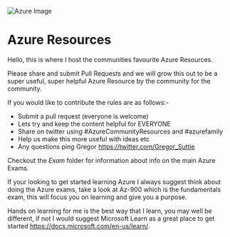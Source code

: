 ![Azure Image](https://portal.azure.com/favicon.ico)
   
# Azure Resources 

Hello, this is where I host the communities favourite Azure Resources.

Please share and submit Pull Requests and we will grow this out to be a super useful, super helpful Azure Resource by
the community for the community.

If you would like to contribute the rules are as follows:-

* Submit a pull request (everyone is welcome)
* Lets try and keep the content helpful for EVERYONE
* Share on twitter using #AzureCommunityResources and #azurefamily
* Help us make this more useful with ideas etc 
* Any questions ping Gregor https://twitter.com/Gregor_Suttie 

Checkout the *Exam* folder for information about info on the main Azure Exams.

If your looking to get started learning Azure I always suggest think about doing the Azure exams, take a look at Az-900 which is the fundamentals exam, this will focus you on learning and give you a purpose.

Hands on learning for me is the best way that I learn, you may well be different, if not I would suggest Microsoft Learn as a great place to get started https://docs.microsoft.com/en-us/learn/.
